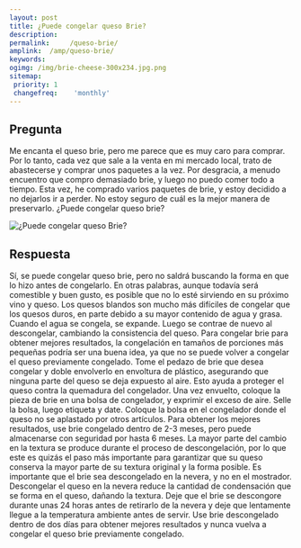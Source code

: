 ```yaml
---
layout: post
title: ¿Puede congelar queso Brie?  
description: 
permalink:     /queso-brie/
amplink:  /amp/queso-brie/
keywords: 
ogimg: /img/brie-cheese-300x234.jpg.png
sitemap:
 priority: 1
 changefreq:    'monthly'
---
```




## Pregunta

Me encanta el queso brie, pero me parece que es muy caro para comprar. Por lo tanto, cada vez que sale a la venta en mi mercado local, trato de abastecerse y comprar unos paquetes a la vez. Por desgracia, a menudo encuentro que compro demasiado brie, y luego no puedo comer todo a tiempo. Esta vez, he comprado varios paquetes de brie, y estoy decidido a no dejarlos ir a perder. No estoy seguro de cuál es la mejor manera de preservarlo. ¿Puede congelar queso brie?


![¿Puede congelar queso Brie?](https://sepuedecongelar.com/img/brie-cheese-300x234.jpg "¿Puede congelar queso Brie?" )


## Respuesta

Sí, se puede congelar queso brie, pero no saldrá buscando la forma en que lo hizo antes de congelarlo. En otras palabras, aunque todavía será comestible y buen gusto, es posible que no lo esté sirviendo en su próximo vino y queso. Los quesos blandos son mucho más difíciles de congelar que los quesos duros, en parte debido a su mayor contenido de agua y grasa. Cuando el agua se congela, se expande. Luego se contrae de nuevo al descongelar, cambiando la consistencia del queso.
Para congelar brie para obtener mejores resultados, la congelación en tamaños de porciones más pequeñas podría ser una buena idea, ya que no se puede volver a congelar el queso previamente congelado. Tome el pedazo de brie que desea congelar y doble envolverlo en envoltura de plástico, asegurando que ninguna parte del queso se deja expuesto al aire. Esto ayuda a proteger el queso contra la quemadura del congelador. Una vez envuelto, coloque la pieza de brie en una bolsa de congelador, y exprimir el exceso de aire. Selle la bolsa, luego etiqueta y date. Coloque la bolsa en el congelador donde el queso no se aplastado por otros artículos. Para obtener los mejores resultados, use brie congelado dentro de 2-3 meses, pero puede almacenarse con seguridad por hasta 6 meses.
La mayor parte del cambio en la textura se produce durante el proceso de descongelación, por lo que este es quizás el paso más importante para garantizar que su queso conserva la mayor parte de su textura original y la forma posible. Es importante que el brie sea descongelado en la nevera, y no en el mostrador. Descongelar el queso en la nevera reduce la cantidad de condensación que se forma en el queso, dañando la textura. Deje que el brie se descongore durante unas 24 horas antes de retirarlo de la nevera y deje que lentamente llegue a la temperatura ambiente antes de servir. Use brie descongelado dentro de dos días para obtener mejores resultados y nunca vuelva a congelar el queso brie previamente congelado.